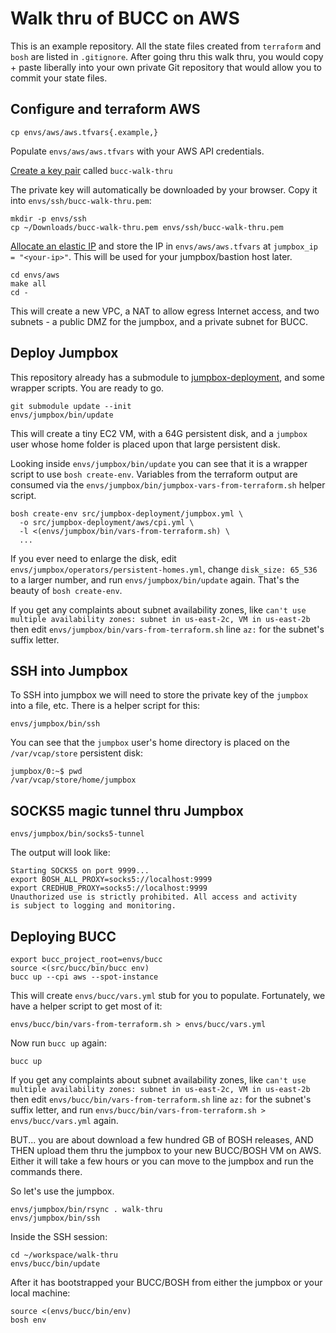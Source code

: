 # Walk thru of BUCC on AWS

This is an example repository. All the state files created from `terraform` and `bosh` are listed in `.gitignore`. After going thru this walk thru, you would copy + paste liberally into your own private Git repository that would allow you to commit your state files.

## Configure and terraform AWS

```plain
cp envs/aws/aws.tfvars{.example,}
```

Populate `envs/aws/aws.tfvars` with your AWS API credentials.

[Create a key pair](https://us-east-2.console.aws.amazon.com/ec2/v2/home?region=us-east-2#KeyPairs:sort=keyName) called `bucc-walk-thru`

The private key will automatically be downloaded by your browser. Copy it into `envs/ssh/bucc-walk-thru.pem`:

```plain
mkdir -p envs/ssh
cp ~/Downloads/bucc-walk-thru.pem envs/ssh/bucc-walk-thru.pem
```

[Allocate an elastic IP](https://us-east-2.console.aws.amazon.com/ec2/v2/home?region=us-east-2#Addresses:sort=PublicIp) and store the IP in `envs/aws/aws.tfvars` at `jumpbox_ip = "<your-ip>"`. This will be used for your jumpbox/bastion host later.

```plain
cd envs/aws
make all
cd -
```

This will create a new VPC, a NAT to allow egress Internet access, and two subnets - a public DMZ for the jumpbox, and a private subnet for BUCC.

## Deploy Jumpbox

This repository already has a submodule to [jumpbox-deployment](https://github.com/cppforlife/jumpbox-deployment), and some wrapper scripts. You are ready to go.

```plain
git submodule update --init
envs/jumpbox/bin/update
```

This will create a tiny EC2 VM, with a 64G persistent disk, and a `jumpbox` user whose home folder is placed upon that large persistent disk. 

Looking inside `envs/jumpbox/bin/update` you can see that it is a wrapper script to use `bosh create-env`. Variables from the terraform output are consumed via the `envs/jumpbox/bin/jumpbox-vars-from-terraform.sh` helper script.

```plain
bosh create-env src/jumpbox-deployment/jumpbox.yml \
  -o src/jumpbox-deployment/aws/cpi.yml \
  -l <(envs/jumpbox/bin/vars-from-terraform.sh) \
  ...
```

If you ever need to enlarge the disk, edit `envs/jumpbox/operators/persistent-homes.yml`, change `disk_size: 65_536` to a larger number, and run `envs/jumpbox/bin/update` again. That's the beauty of `bosh create-env`.

If you get any complaints about subnet availability zones, like `can't use multiple availability zones: subnet in us-east-2c, VM in us-east-2b` then edit `envs/jumpbox/bin/vars-from-terraform.sh` line `az:` for the subnet's suffix letter.

## SSH into Jumpbox

To SSH into jumpbox we will need to store the private key of the `jumpbox` into a file, etc. There is a helper script for this:

```plain
envs/jumpbox/bin/ssh
```

You can see that the `jumpbox` user's home directory is placed on the `/var/vcap/store` persistent disk:

```plain
jumpbox/0:~$ pwd
/var/vcap/store/home/jumpbox
```

## SOCKS5 magic tunnel thru Jumpbox

```plain
envs/jumpbox/bin/socks5-tunnel
```

The output will look like:

```plain
Starting SOCKS5 on port 9999...
export BOSH_ALL_PROXY=socks5://localhost:9999
export CREDHUB_PROXY=socks5://localhost:9999
Unauthorized use is strictly prohibited. All access and activity
is subject to logging and monitoring.
```

## Deploying BUCC


```plain
export bucc_project_root=envs/bucc
source <(src/bucc/bin/bucc env)
bucc up --cpi aws --spot-instance
```

This will create `envs/bucc/vars.yml` stub for you to populate. Fortunately, we have a helper script to get most of it:

```plain
envs/bucc/bin/vars-from-terraform.sh > envs/bucc/vars.yml
```

Now run `bucc up` again:

```plain
bucc up
```

If you get any complaints about subnet availability zones, like `can't use multiple availability zones: subnet in us-east-2c, VM in us-east-2b` then edit `envs/bucc/bin/vars-from-terraform.sh` line `az:` for the subnet's suffix letter, and run `envs/bucc/bin/vars-from-terraform.sh > envs/bucc/vars.yml` again.

BUT... you are about download a few hundred GB of BOSH releases, AND THEN upload them thru the jumpbox to your new BUCC/BOSH VM on AWS. Either it will take a few hours or you can move to the jumpbox and run the commands there.

So let's use the jumpbox.

```
envs/jumpbox/bin/rsync . walk-thru
envs/jumpbox/bin/ssh
```

Inside the SSH session:

```
cd ~/workspace/walk-thru
envs/bucc/bin/update
```

After it has bootstrapped your BUCC/BOSH from either the jumpbox or your local machine:

```plain
source <(envs/bucc/bin/env)
bosh env
```
